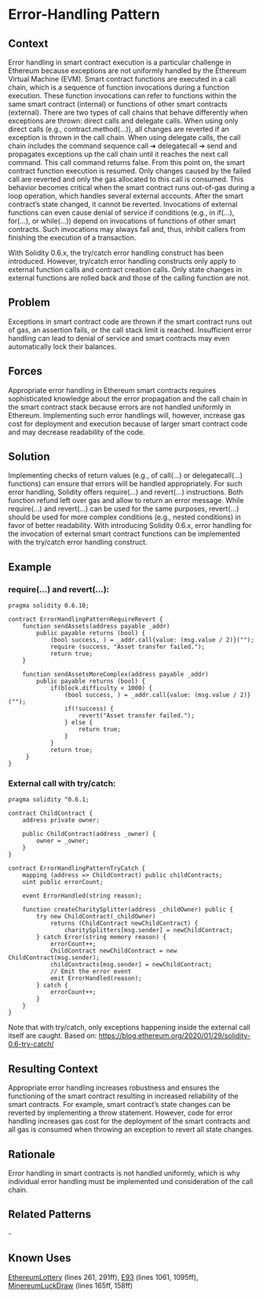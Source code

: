 # Error-Handling Pattern

## Context
Error handling in smart contract execution is a particular challenge in Ethereum because exceptions are not uniformly handled by the Ethereum Virtual Machine (EVM). Smart contract functions are executed in a call chain, which is a sequence of function invocations during a function execution. These function invocations can refer to functions within the same smart contract (internal) or functions of other smart contracts (external). There are two types of call chains that behave differently when exceptions are thrown: direct calls and delegate calls. When using only direct calls (e.g., contract.method(…)), all changes are reverted if an exception is thrown in the call chain. When using delegate calls, the call chain includes the command sequence call ➔ delegatecall ➔ send and propagates exceptions up the call chain until it reaches the next call command. This call command returns false. From this point on, the smart contract function execution is resumed. Only changes caused by the failed call are reverted and only the gas allocated to this call is consumed. This behavior becomes critical when the smart contract runs out-of-gas during a loop operation, which handles several external accounts. After the smart contract’s state changed, it cannot be reverted. Invocations of external functions can even cause denial of service if conditions (e.g., in if(…), for(…), or while(…)) depend on invocations of functions of other smart contracts. Such invocations may always fail and, thus, inhibit callers from finishing the execution of a transaction.

With Solidity 0.6.x, the try/catch error handling construct has been introduced. However, try/catch error handling constructs only apply to external function calls and contract creation calls. Only state changes in external functions are rolled back and those of the calling function are not.

## Problem
Exceptions in smart contract code are thrown if the smart contract runs out of gas, an assertion fails, or the call stack limit is reached. Insufficient error handling can lead to denial of service and smart contracts may even automatically lock their balances.

## Forces
Appropriate error handling in Ethereum smart contracts requires sophisticated knowledge about the error propagation and the call chain in the smart contract stack because errors are not handled uniformly in Ethereum. Implementing such error handlings will, however, increase gas cost for deployment and execution because of larger smart contract code and may decrease readability of the code.

## Solution
Implementing checks of return values (e.g., of call(…) or delegatecall(…) functions) can ensure that errors will be handled appropriately. For such error handling, Solidity offers require(…) and revert(…) instructions. Both function refund left over gas and allow to return an error message. While require(…) and revert(…) can be used for the same purposes, revert(…) should be used for more complex conditions (e.g., nested conditions) in favor of better readability. With introducing Solidity 0.6.x, error handling for the invocation of external smart contract functions can be implemented with the try/catch error handling construct.

## Example

### require(…) and revert(…):
```Solidity 
pragma solidity 0.6.10;

contract ErrorHandlingPatternRequireRevert {
    function sendAssets(address payable _addr)
        public payable returns (bool) {
            (bool success, ) = _addr.call{value: (msg.value / 2)}("");
            require (success, "Asset transfer failed.");
            return true;
    }

    function sendAssetsMoreComplex(address payable _addr)
        public payable returns (bool) {
            if(block.difficulty < 1000) {
                (bool success, ) = _addr.call{value: (msg.value / 2)}("");
                if(!success) {
                    revert("Asset transfer failed.");
                } else {
                    return true;
                }
            }      
            return true;
     }
}
```
### External call with try/catch:
```Solidity 
pragma solidity ^0.6.1;

contract ChildContract {
    address private owner;

    public ChildContract(address _owner) {
        owner = _owner;
    }
}

contract ErrorHandlingPatternTryCatch {
    mapping (address => ChildContract) public childContracts;
    uint public errorCount;
    
    event ErrorHandled(string reason);

    function createCharitySplitter(address _childOwner) public {
        try new ChildContract(_childOwner)
            returns (ChildContract newChildContract) {
                charitySplitters[msg.sender] = newChildContract;
        } catch Error(string memory reason) {
            errorCount++;
            ChildContract newChildContract = new ChildContract(msg.sender);
            childContracts[msg.sender] = newChildContract;
            // Emit the error event
            emit ErrorHandled(reason);
        } catch {
            errorCount++;
        }
    }
}
```
Note that with try/catch, only exceptions happening inside the external call itself are caught.
Based on: https://blog.ethereum.org/2020/01/29/solidity-0.6-try-catch/

## Resulting Context
Appropriate error handling increases robustness and ensures the functioning of the smart contract resulting in increased reliability of the smart contracts. For example, smart contract’s state changes can be reverted by implementing a throw statement. However, code for error handling increases gas cost for the deployment of the smart contracts and all gas is consumed when throwing an exception to revert all state changes.

## Rationale
Error handling in smart contracts is not handled uniformly, which is why individual error handling must be implemented und consideration of the call chain.

## Related Patterns
\-

## Known Uses
[EthereumLottery](https://etherscan.io/address/0x40658db197bddeA6a51Cb576Fe975Ca488AB3693#code) (lines 261, 291ff), 
[E93](https://etherscan.io/address/0xdd2ee38f9993c0bc1c1b5b9798bc4deff66cac4a#code) (lines 1061, 1095ff), 
[MinereumLuckDraw](https://etherscan.io/address/0xc0cfe587c9f1fedd6d0aa8532fd759a65d6e7568#code) (lines 165ff, 158ff)
